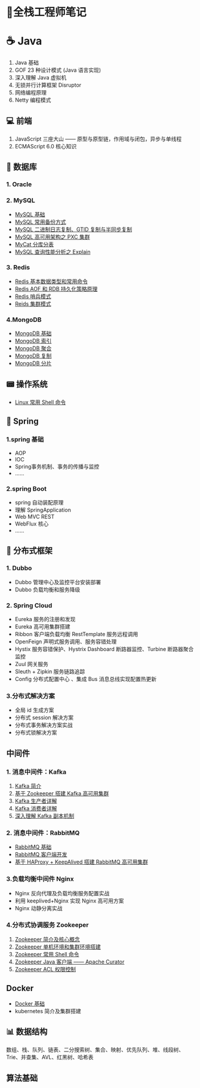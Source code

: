 #  :memo:全栈工程师笔记 

# :coffee: Java

1. Java 基础
2. GOF 23 种设计模式 (Java 语言实现)
3. 深入理解 Java 虚拟机
4. 无锁并行计算框架 Disruptor
6. 网络编程原理
6. Netty 编程模式

## 💻 前端

1. JavaScript 三座大山 —— 原型与原型链，作用域与闭包，异步与单线程
2. ECMAScript 6.0 核心知识

## 💾 数据库

### 1. Oracle



### 2. MySQL

+ [MySQL 基础](https://github.com/heibaiying/Full-Stack-Notes/blob/master/notes/MySQL_基础.md)
+ [MySQL 常用备份方式](https://github.com/heibaiying/Full-Stack-Notes/blob/master/notes/MySQL_备份.md)
+ [MySQL 二进制日志复制、GTID 复制与半同步复制](https://github.com/heibaiying/Full-Stack-Notes/blob/master/notes/MySQL_复制.md)
+ [MySQL 高可用架构之 PXC 集群](https://github.com/heibaiying/Full-Stack-Notes/blob/master/notes/MySQL_PXC集群.md)
+ [MyCat 分库分表](https://github.com/heibaiying/Full-Stack-Notes/blob/master/notes/MySQL_分库分表.md)
+ [MySQL 查询性能分析之 Explain](https://github.com/heibaiying/Full-Stack-Notes/blob/master/notes/MySQL_EXPLAIN.md)

### 3. Redis

+ [Redis 基本数据类型和常用命令](https://github.com/heibaiying/Full-Stack-Notes/blob/master/notes/Redis_数据类型和常用命令.md)
+ [Redis AOF 和 RDB 持久化策略原理](https://github.com/heibaiying/Full-Stack-Notes/blob/master/notes/Redis_持久化.md)
+ [Redis 哨兵模式](https://github.com/heibaiying/Full-Stack-Notes/blob/master/notes/Redis_哨兵模式.md)
+ [Reids 集群模式](https://github.com/heibaiying/Full-Stack-Notes/blob/master/notes/Redis_集群模式.md)

### 4.MongoDB

+ [MongoDB 基础](https://github.com/heibaiying/Full-Stack-Notes/blob/master/notes/MongoDB_基础.md)
+ [MongoDB 索引](https://github.com/heibaiying/Full-Stack-Notes/blob/master/notes/MongoDB_索引.md)
+ [MongoDB 聚合](https://github.com/heibaiying/Full-Stack-Notes/blob/master/notes/MongoDB_聚合.md)
+ [MongoDB 复制](https://github.com/heibaiying/Full-Stack-Notes/blob/master/notes/MongoDB_复制.md)
+ [MongoDB 分片](https://github.com/heibaiying/Full-Stack-Notes/blob/master/notes/MongoDB_分片.md)

## 📟 操作系统

+ [Linux 常用 Shell 命令](https://github.com/heibaiying/Full-Stack-Notes/blob/master/notes/Linux_常用Shell命令.md)



## 🌳 Spring

### 1.spring 基础

+ AOP
+ IOC
+ Spring事务机制、事务的传播与监控
+ ......

### 2.spring Boot

+ spring 自动装配原理
+ 理解 SpringApplication 
+ Web MVC REST 
+ WebFlux 核心
+ ......

## 🚀 分布式框架

### 1. Dubbo 

+ Dubbo 管理中心及监控平台安装部署
+ Dubbo 负载均衡和服务降级

### 2. Spring Cloud

- Eureka 服务的注册和发现
- Eureka 高可用集群搭建
- Ribbon 客户端负载均衡 RestTemplate 服务远程调用
- OpenFeign 声明式服务调用、服务容错处理
- Hystix 服务容错保护、Hystrix Dashboard 断路器监控、Turbine 断路器聚合监控
- Zuul 网关服务
- Sleuth + Zipkin 服务链路追踪
- Config 分布式配置中心 、集成 Bus 消息总线实现配置热更新

### 3.分布式解决方案

+ 全局 id 生成方案
+ 分布式 session 解决方案
+ 分布式事务解决方案实战
+ 分布式锁解决方案


## 中间件

### 1. 消息中间件：Kafka

1. [Kafka 简介](https://github.com/heibaiying/BigData-Notes/blob/master/notes/Kafka简介.md)
2. [基于 Zookeeper 搭建 Kafka 高可用集群](https://github.com/heibaiying/BigData-Notes/blob/master/notes/installation/基于Zookeeper搭建Kafka高可用集群.md)
3. [Kafka 生产者详解](https://github.com/heibaiying/BigData-Notes/blob/master/notes/Kafka生产者详解.md)
4. [Kafka 消费者详解](https://github.com/heibaiying/BigData-Notes/blob/master/notes/Kafka消费者详解.md)
5. [深入理解 Kafka 副本机制](https://github.com/heibaiying/BigData-Notes/blob/master/notes/Kafka深入理解分区副本机制.md)

### 2. 消息中间件：RabbitMQ

- [RabbitMQ 基础](https://github.com/heibaiying/Full-Stack-Notes/blob/master/notes/RabbitMQ_基础.md)
- [RabbitMQ 客户端开发](https://github.com/heibaiying/Full-Stack-Notes/blob/master/notes/RabbitMQ_客户端开发.md)
- [基于 HAProxy + KeepAlived 搭建 RabbitMQ 高可用集群](https://github.com/heibaiying/Full-Stack-Notes/blob/master/notes/RabbitMQ_高可用集群架构.md)

### 3.负载均衡中间件 Nginx

- Nginx 反向代理及负载均衡服务配置实战
- 利用 keeplived+Nginx 实现 Nginx 高可用方案
- Nginx 动静分离实战

### 4.分布式协调服务 Zookeeper 

1. [Zookeeper 简介及核心概念](https://github.com/heibaiying/BigData-Notes/blob/master/notes/Zookeeper简介及核心概念.md)
2. [Zookeeper 单机环境和集群环境搭建](https://github.com/heibaiying/BigData-Notes/blob/master/notes/installation/Zookeeper单机环境和集群环境搭建.md) 
3. [Zookeeper 常用 Shell 命令](https://github.com/heibaiying/BigData-Notes/blob/master/notes/Zookeeper常用Shell命令.md)
4. [Zookeeper Java 客户端 —— Apache Curator](https://github.com/heibaiying/BigData-Notes/blob/master/notes/Zookeeper_Java客户端Curator.md)
5. [Zookeeper  ACL 权限控制](https://github.com/heibaiying/BigData-Notes/blob/master/notes/Zookeeper_ACL权限控制.md)

## Docker

- [Docker 基础](https://github.com/heibaiying/Full-Stack-Notes/blob/master/notes/Docker_基础.md)
- kubernetes  简介及集群搭建



## 📊 数据结构

数组、栈、队列、链表、二分搜索树、集合、映射、优先队列、堆、线段树、Trie、并查集、AVL、红黑树、哈希表



## 算法基础
